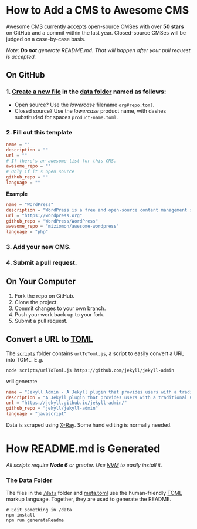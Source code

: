 # How to Add a CMS to Awesome CMS

Awesome CMS currently accepts open-source CMSes with over **50 stars** on GitHub
and a commit within the last year. Closed-source CMSes will be judged on a
case-by-case basis.

_Note: **Do not** generate README.md. That will happen after your pull request
is accepted._

## On GitHub

### 1. [Create a new file][] in the [data folder](/data) named as follows:

- Open source? Use the _lowercase_ filename `org#repo.toml`.
- Closed source? Use the _lowercase_ product name, with dashes substituded for spaces `product-name.toml`.

### 2. Fill out this template

```toml
name = ""
description = ""
url = ""
# If there's an awesome list for this CMS.
awesome_repo = ""
# Only if it's open source
github_repo = ""
language = ""
```

**Example**

```toml
name = "WordPress"
description = "WordPress is a free and open-source content management system (CMS) based on PHP and MySQL."
url = "https://wordpress.org"
github_repo = "WordPress/WordPress"
awesome_repo = "miziomon/awesome-wordpress"
language = "php"
```

### 3. Add your new CMS.
### 4. Submit a pull request.

## On Your Computer

1. Fork the repo on GitHub.
1. Clone the project.
1. Commit changes to your own branch.
1. Push your work back up to your fork.
1. Submit a pull request.

## Convert a URL to [TOML][]

The [`scripts`](/scripts) folder contains `urlToToml.js`, a script
to easily convert a URL into TOML. E.g.

```
node scripts/urlToToml.js https://github.com/jekyll/jekyll-admin
```

will generate

```toml
name = "Jekyll Admin - A Jekyll plugin that provides users with a traditional CMS-style graphical interface to author content and administer Jekyll sites."
description = "A Jekyll plugin that provides users with a traditional CMS-style graphical interface to author content and administer Jekyll sites."
url = "https://jekyll.github.io/jekyll-admin/"
github_repo = "jekyll/jekyll-admin"
language = "javascript"
```

Data is scraped using [X-Ray](https://github.com/lapwinglabs/x-ray). Some hand
editing is normally needed.

# How README.md is Generated

_All scripts require **Node 6** or greater. Use [NVM][] to easily install it._

### The Data Folder

The files in the [`/data`](/data) folder and [meta.toml](/meta.toml) use the
human-friendly [TOML][] markup language. Together, they are used to generate the
README.

```
# Edit something in /data
npm install
npm run generateReadme
```

[NVM]: https://github.com/creationix/nvm
[TOML]: (https://github.com/toml-lang/toml)
[Create a new file]: https://github.com/postlight/awesome-cms/new/master/data
